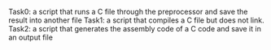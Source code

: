 Task0: a script that runs a C file through the preprocessor and save the result into another file
Task1: a script that compiles a C file but does not link.
Task2: a script that generates the assembly code of a C code and save it in an output file
